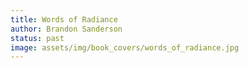 ```yaml
---
title: Words of Radiance
author: Brandon Sanderson
status: past
image: assets/img/book_covers/words_of_radiance.jpg
---
```


